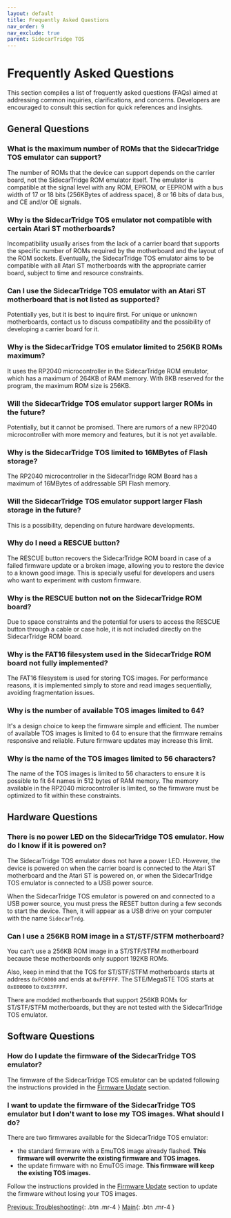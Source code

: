 ```yaml
---
layout: default
title: Frequently Asked Questions
nav_order: 9
nav_exclude: true
parent: SidecarTridge TOS
---
```


# Frequently Asked Questions

This section compiles a list of frequently asked questions (FAQs) aimed at addressing common inquiries, clarifications, and concerns. Developers are encouraged to consult this section for quick references and insights.

## General Questions

### What is the maximum number of ROMs that the SidecarTridge TOS emulator can support?

The number of ROMs that the device can support depends on the carrier board, not the SidecarTridge ROM emulator itself. The emulator is compatible at the signal level with any ROM, EPROM, or EEPROM with a bus width of 17 or 18 bits (256KBytes of address space), 8 or 16 bits of data bus, and CE and/or OE signals.

### Why is the SidecarTridge TOS emulator not compatible with certain Atari ST motherboards?

Incompatibility usually arises from the lack of a carrier board that supports the specific number of ROMs required by the motherboard and the layout of the ROM sockets. Eventually, the SidecarTridge TOS emulator aims to be compatible with all Atari ST motherboards with the appropriate carrier board, subject to time and resource constraints.

### Can I use the SidecarTridge TOS emulator with an Atari ST motherboard that is not listed as supported?

Potentially yes, but it is best to inquire first. For unique or unknown motherboards, contact us to discuss compatibility and the possibility of developing a carrier board for it.

### Why is the SidecarTridge TOS emulator limited to 256KB ROMs maximum?

It uses the RP2040 microcontroller in the SidecarTridge ROM emulator, which has a maximum of 264KB of RAM memory. With 8KB reserved for the program, the maximum ROM size is 256KB.

### Will the SidecarTridge TOS emulator support larger ROMs in the future?

Potentially, but it cannot be promised. There are rumors of a new RP2040 microcontroller with more memory and features, but it is not yet available.

### Why is the SidecarTridge TOS limited to 16MBytes of Flash storage?

The RP2040 microcontroller in the SidecarTridge ROM Board has a maximum of 16MBytes of addressable SPI Flash memory.

### Will the SidecarTridge TOS emulator support larger Flash storage in the future?

This is a possibility, depending on future hardware developments.

### Why do I need a RESCUE button?

The RESCUE button recovers the SidecarTridge ROM board in case of a failed firmware update or a broken image, allowing you to restore the device to a known good image. This is specially useful for developers and users who want to experiment with custom firmware.

### Why is the RESCUE button not on the SidecarTridge ROM board?

Due to space constraints and the potential for users to access the RESCUE button through a cable or case hole, it is not included directly on the SidecarTridge ROM board.

### Why is the FAT16 filesystem used in the SidecarTridge ROM board not fully implemented?

The FAT16 filesystem is used for storing TOS images. For performance reasons, it is implemented simply to store and read images sequentially, avoiding fragmentation issues.

### Why is the number of available TOS images limited to 64?

It's a design choice to keep the firmware simple and efficient. The number of available TOS images is limited to 64 to ensure that the firmware remains responsive and reliable. Future firmware updates may increase this limit.

### Why is the name of the TOS images limited to 56 characters?

The name of the TOS images is limited to 56 characters to ensure it is possible to fit 64 names in 512 bytes of RAM memory. The memory available in the RP2040 microcontroller is limited, so the firmware must be optimized to fit within these constraints.

## Hardware Questions

### There is no power LED on the SidecarTridge TOS emulator. How do I know if it is powered on?

The SidecarTridge TOS emulator does not have a power LED. However, the device is powered on when the carrier board is connected to the Atari ST motherboard and the Atari ST is powered on, or when the SidecarTridge TOS emulator is connected to a USB power source.

When the SidecarTridge TOS emulator is powered on and connected to a USB power source, you must press the RESET button during a few seconds to start the device. Then, it will appear as a USB drive on your computer with the name `SidecarTrdg`.

### Can I use a 256KB ROM image in a ST/STF/STFM motherboard?

You can't use a 256KB ROM image in a ST/STF/STFM motherboard because these motherboards only support 192KB ROMs. 

Also, keep in mind that the TOS for ST/STF/STFM motherboards starts at address `0xFC0000` and ends at `0xFEFFFF`. The STE/MegaSTE TOS starts at `0xE00000` to `0xE3FFFF`.

There are modded motherboards that support 256KB ROMs for ST/STF/STFM motherboards, but they are not tested with the SidecarTridge TOS emulator. 

## Software Questions

### How do I update the firmware of the SidecarTridge TOS emulator?

The firmware of the SidecarTridge TOS emulator can be updated following the instructions provided in the [Firmware Update](/sidecartridge-tos/getting-started/#firmware-installation) section.

### I want to update the firmware of the SidecarTridge TOS emulator but I don't want to lose my TOS images. What should I do?

There are two firmwares available for the SidecarTridge TOS emulator: 
- the standard firmware with a EmuTOS image already flashed. **This firmware will overwrite the existing firmware and TOS images.**
- the update firmware with no EmuTOS image. **This firmware will keep the existing TOS images.**

Follow the instructions provided in the [Firmware Update](/sidecartridge-tos/getting-started/#firmware-installation) section to update the firmware without losing your TOS images.



[Previous: Troubleshooting](/sidecartridge-tos/troubleshooting/){: .btn .mr-4 }
[Main](/sidecartridge-tos/){: .btn .mr-4 }
